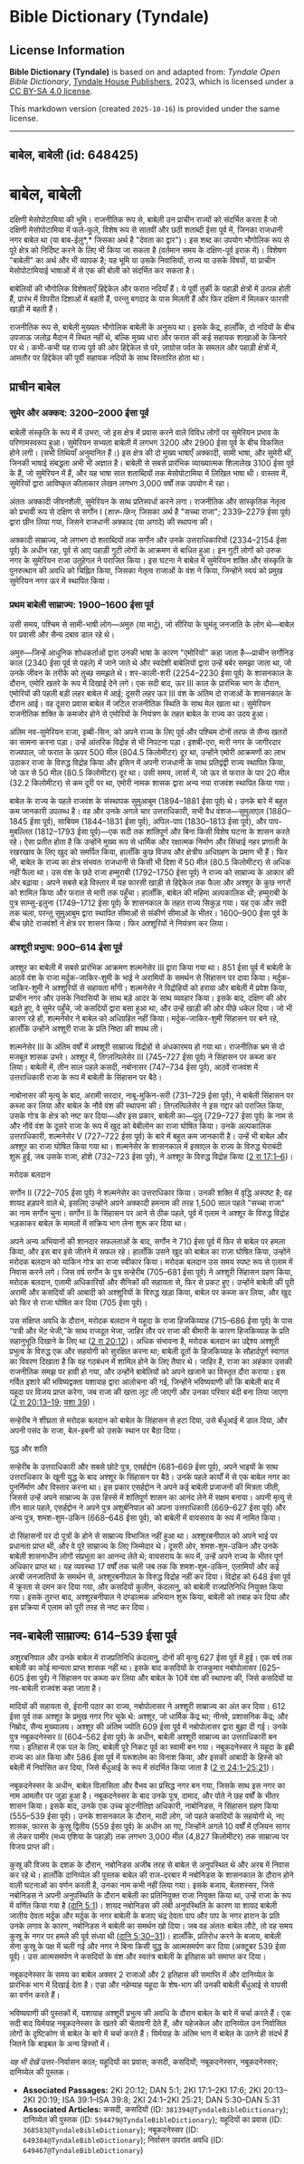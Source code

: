 # Bible Dictionary (Tyndale)

## License Information

**Bible Dictionary (Tyndale)** is based on and adapted from: _Tyndale Open Bible Dictionary_, [Tyndale House Publishers](https://tyndaleopenresources.com/), 2023, which is licensed under a [CC BY-SA 4.0 license](https://creativecommons.org/licenses/by-sa/4.0/legalcode.en).

This markdown version (created `2025-10-16`) is provided under the same license.



--------------------------------

## बाबेल, बाबेली (id: 648425)

बाबेल, बाबेली
=============

दक्षिणी मेसोपोटामिया की भूमि। राजनीतिक रूप से, बाबेली उन प्राचीन राज्यों को संदर्भित करता है जो दक्षिणी मेसोपोटामिया में फले\-फूले, विशेष रूप से सातवीं और छठी शताब्दी ईसा पूर्व में, जिनका राजधानी नगर बाबेल था (या बाब\-ईलु*,* जिसका अर्थ है "देवता का द्वार")। इस शब्द का उपयोग भौगोलिक रूप से पूरे क्षेत्र को निर्दिष्ट करने के लिए भी किया जा सकता है (वर्तमान समय के दक्षिण\-पूर्व इराक में)। विशेषण "बाबेली" का अर्थ और भी व्यापक है; यह भूमि या उसके निवासियों, राज्य या उसके विषयों, या प्राचीन मेसोपोटामियाई भाषाओं में से एक की बोली को संदर्भित कर सकता है।

बाबेलियों की भौगोलिक विशेषताएँ हिद्देकेल और फरात नदियाँ हैं। ये पूर्वी तुर्की के पहाड़ी क्षेत्रों में उत्पन्न होती हैं, प्रारंभ में विपरीत दिशाओं में बहती हैं, परन्तु बगदाद के पास मिलती हैं और फिर दक्षिण में मिलकर फारसी खाड़ी में बहती हैं।

राजनीतिक रूप से, बाबेली मुख्यतः भौगोलिक बाबेली के अनुरूप था। इसके केंद्र, हालाँकि, दो नदियों के बीच उपजाऊ जलोढ़ मैदान में स्थित नहीं थे, बल्कि मुख्य धारा और फरात की कई सहायक शाखाओं के किनारे पर थे। कभी\-कभी यह राज्य पूर्व की ओर हिद्देकेल से परे, ज़ाग्रोस पर्वत के समतल और पहाड़ी क्षेत्रों में, आमतौर पर हिद्देकेल की पूर्वी सहायक नदियों के साथ विस्तारित होता था।

प्राचीन बाबेल
-------------

### सुमेर और अक्कद: 3200–2000 ईसा पूर्व

बाबेली संस्कृति के रूप में में उभरा, जो इस क्षेत्र में प्रवास करने वाले विविध लोगों पर सुमेरियन प्रभाव के परिणामस्वरूप हुआ। सुमेरियन सभ्यता बाबेली में लगभग 3200 और 2900 ईसा पूर्व के बीच विकसित होने लगी। (सभी तिथियाँ अनुमानित हैं।) इस क्षेत्र की दो मुख्य भाषाएँ अक्कादी, सामी भाषा, और सुमेरी थीं, जिनकी भाषाई संबद्धता अभी भी अज्ञात है। बाबेली से सबसे प्रारंभिक व्याख्यात्मक शिलालेख 3100 ईसा पूर्व के हैं, जो सुमेरियन में हैं, और यह भाषा सात शताब्दियों तक मेसोपोटामिया में लिखित भाषा थी। वास्तव में, सुमेरियों द्वारा आविष्कृत कीलाकार लेखन लगभग 3,000 वर्षों तक उपयोग में रहा।

अंततः अक्कादी जीवनशैली, सुमेरियन के साथ प्रतिस्पर्धा करने लगा। राजनीतिक और सांस्कृतिक नेतृत्व को प्रभावी रूप से दक्षिण से सर्गोन I (*शारु\-किन,* जिसका अर्थ है "सच्चा राजा"; 2339–2279 ईसा पूर्व) द्वारा छीन लिया गया, जिसने राजधानी अक्काद (या अगादे) की स्थापना की।

अक्कादी साम्राज्य, जो लगभग दो शताब्दियों तक सर्गोन और उनके उत्तराधिकारियों (2334–2154 ईसा पूर्व) के अधीन रहा, पूर्व से आए पहाड़ी गुटी लोगों के आक्रमण से बाधित हुआ। इन गुटी लोगों को उरुक नगर के सुमेरियन राजा उतुहेगल ने पराजित किया। इस घटना ने बाबेल में सुमेरियन शक्ति और संस्कृति के पुनरुत्थान की अवधि को चिह्नित किया, जिसका नेतृत्व राजाओं के वंश ने किया, जिन्होंने स्वयं को प्रमुख सुमेरियन नगर ऊर में स्थापित किया।

### प्रथम बाबेली साम्राज्य: 1900–1600 ईसा पूर्व

उसी समय, पश्चिम से सामी\-भाषी लोग—अमुरु (या मार्टु), जो सीरिया के घुमंतू जनजाति के लोग थे—बाबेल पर प्रवासी और सैन्य दबाव डाल रहे थे।

अमुरु—जिन्हें आधुनिक शोधकर्ताओं द्वारा उनकी भाषा के कारण "एमोरियों" कहा जाता है—प्राचीन सर्गोनिड काल (2340 ईसा पूर्व से पहले) में जाने जाते थे और स्वदेशी बाबेलियों द्वारा उन्हें बर्बर समझा जाता था, जो उनके जीवन के तरीके को तुच्छ समझते थे। शर\-काली\-शरी (2254–2230 ईसा पूर्व) के शासनकाल के दौरान, एमोरि खतरे के रूप में दिखाई देने लगे। एक सदी बाद, ऊर III काल के प्रारंभिक भाग के दौरान, एमोरियों की पहली बड़ी लहर बाबेल में आई; दूसरी लहर ऊर III वंश के अंतिम दो राजाओं के शासनकाल के दौरान आई। वह दूसरा प्रवास बाबेल में जटिल राजनीतिक स्थिति के साथ मेल खाता था। सुमेरियन राजनीतिक शक्ति के कमजोर होने से एमोरियों के नियंत्रण के तहत बाबेल के राज्य का उदय हुआ।

अंतिम नव\-सुमेरियन राजा, इब्बी\-सिन, को अपने राज्य के लिए पूर्व और पश्चिम दोनों तरफ से सैन्य खतरों का सामना करना पड़ा। उन्हें आंतरिक विद्रोह से भी निपटना पड़ा। इशबी\-एरा, मारी नगर के जागीरदार राज्यपाल, जो फरात के ऊपर 500 मील (804\.5 किलोमीटर) दूर था, उन्होंने एमोरी आक्रमणों का लाभ उठाकर राजा के विरुद्ध विद्रोह किया और इसिन में अपनी राजधानी के साथ प्रतिद्वंद्वी राज्य स्थापित किया, जो ऊर से 50 मील (80\.5 किलोमीटर) दूर था। उसी समय, लार्सा में, जो ऊर से फरात के पार 20 मील (32\.2 किलोमीटर) से कम दूरी पर था, एमोरी नामक शासक द्वारा अन्य नया राजवंश स्थापित किया गया।

बाबेल के राज्य के पहले राजवंश के संस्थापक सुमुआबुम (1894–1881 ईसा पूर्व) थे। उनके बारे में बहुत कम जानकारी उपलब्ध है। वह और उनके अगले चार उत्तराधिकारी, सभी वैध वंशज—सुमुलाएल (1880–1845 ईसा पूर्व), साबियम (1844–1831 ईसा पूर्व), अपिल\-पाप (1830–1813 ईसा पूर्व), और पाप\-मुबल्लित (1812–1793 ईसा पूर्व)—एक सदी तक शांतिपूर्ण और बिना किसी विशेष घटना के शासन करते रहे। ऐसा प्रतीत होता है कि उन्होंने मुख्य रूप से धार्मिक और रक्षात्मक निर्माण और सिंचाई नहर प्रणाली के रखरखाव के लिए खुद को समर्पित किया, हालाँकि कुछ विजय और क्षेत्रीय अधिग्रहण के प्रमाण भी हैं। फिर भी, बाबेल के राज्य का क्षेत्र संभवतः राजधानी से किसी भी दिशा में 50 मील (80\.5 किलोमीटर) से अधिक नहीं फैला था। उस वंश के छठे राजा हम्मुराबी (1792–1750 ईसा पूर्व) ने राज्य को साम्राज्य के आकार की ओर बढ़ाया। अपने सबसे बड़े विस्तार में यह फारसी खाड़ी से हिद्देकेल तक फैला और अश्शूर के कुछ नगरों को शामिल किया और फरात से मारी तक पहुँचा। हालाँकि, बाबेल की महिमा अल्पकालिक थी; हम्मुराबी के पुत्र साम्सु\-इलुना (1749–1712 ईसा पूर्व) के शासनकाल के तहत राज्य सिकुड़ गया। यह एक और सदी तक चला, परन्तु सुमुआबुम द्वारा स्थापित सीमाओं से संकीर्ण सीमाओं के भीतर। 1600–900 ईसा पूर्व के बीच छोटे राजवंशों ने क्षेत्र पर शासन किया। फिर अश्शूरियों ने नियंत्रण कर लिया।

### अश्शूरी प्रभुत्व: 900–614 ईसा पूर्व

अश्शूर का बाबेली में सबसे प्रारंभिक आक्रमण शल्मनेसेर III द्वारा किया गया था। 851 ईसा पूर्व में बाबेली के आठवें वंश के राजा मर्दुक\-जाकिर\-शुमी के भाई ने अरामियों के समर्थन से सिंहासन पर दावा किया। मर्दुक\-जाकिर\-शुमी ने अश्शूरियों से सहायता माँगी। शल्मनेसेर ने विद्रोहियों को हराया और बाबेली में प्रवेश किया, प्राचीन नगर और उसके निवासियों के साथ बड़े आदर के साथ व्यवहार किया। इसके बाद, दक्षिण की ओर बढ़ते हुए, वे सुमेर पहुँचे, जो कसदियों द्वारा बसा हुआ था, और उन्हें खाड़ी की ओर पीछे धकेल दिया। जो भी कारण रहे हों, शल्मनेसेर ने बाबेल को अधिग्रहित नहीं किया। मर्दुक\-जाकिर\-शुमी सिंहासन पर बने रहे, हालाँकि उन्होंने अश्शूरी राजा के प्रति निष्ठा की शपथ ली।

शल्मनेसेर III के अंतिम वर्षों में अश्शूरी साम्राज्य विद्रोहों से अंधकारमय हो गया था। राजनीतिक भ्रम से दो मजबूत शासक उभरे। अश्शूर में, तिग्लत्पिलेसेर III (745–727 ईसा पूर्व) ने सिंहासन पर कब्जा कर लिया। बाबेली में, तीन साल पहले कसदी, नबोनासर (747–734 ईसा पूर्व), आठवें राजवंश में उत्तराधिकारी राजा के रूप में बाबेली के सिंहासन पर बैठे।

नाबोनासर की मृत्यु के बाद, अरामी सरदार, नाबू\-मुकिन\-सरी (731–729 ईसा पूर्व), ने बाबेली सिंहासन पर कब्जा कर लिया और बाबेल के नौवें वंश की स्थापना की। तिग्लत्पिलेसेर ने इस गद्दार को पराजित किया, उसके गोत्र के क्षेत्र को नष्ट कर दिया—और इस प्रकार, बाबेली का—पुलु (729–727 ईसा पूर्व) के नाम से और नौवें वंश के दूसरे राजा के रूप में खुद को बेबीलोन का राजा घोषित किया। उनके अल्पकालिक उत्तराधिकारी, शल्मनेसेर V (727–722 ईसा पूर्व) के बारे में बहुत कम जानकारी है। उन्हें भी बाबेल और अश्शूर का राजा घोषित किया गया था। शल्मनेसेर के शासनकाल में इस्राएल के राज्य के विरुद्ध घेराबंदी शुरू हुई, जब उसके राजा, होशे (732–723 ईसा पूर्व), ने अश्शूर के विरुद्ध विद्रोह किया ([2 रा 17:1–6](https://ref.ly/2Kgs17:1-2Kgs17:6))।

मरोदक बलदान

सर्गोन II (722–705 ईसा पूर्व) ने शल्मनेसेर का उत्तराधिकार किया। उनकी शक्ति में वृद्धि अस्पष्ट है; वह शायद हड़पने वाले थे, इसलिए उन्होंने अपने अक्कादी हमनाम की तरह 1,500 साल पहले "सच्चा राजा" का नाम सर्गोन चुना। सर्गोन II के सिंहासन पर आने से ठीक पहले, पूर्व में एलाम ने अश्शूर के विरुद्ध विद्रोह भड़काकर बाबेल के मामलों में सक्रिय भाग लेना शुरू कर दिया था।

अपने अन्य अभियानों की शानदार सफलताओं के बाद, सर्गोन ने 710 ईसा पूर्व में फिर से बाबेल पर हमला किया, और इस बार इसे जीतने में सफल रहे। हालाँकि उसने खुद को बाबेल का राजा घोषित किया, उन्होंने मरोदक बलदान को याकिन गोत्र का राजा स्वीकार किया। मरोदक बलदान उस समय स्पष्ट रूप से एलाम में निवास करने लगे। जिस वर्ष सर्गोन के पुत्र सन्हेरीब (705–681 ईसा पूर्व) ने अश्शूरी सिंहासन ग्रहण किया, मरोदक बलदान, एलामी अधिकारियों और सैनिकों की सहायता से, फिर से प्रकट हुए। उन्होंने बाबेली की पूरी अरामी और कसदियों की आबादी को अश्शूरियों के विरुद्ध खड़ा किया, बाबेल पर कब्जा कर लिया, और खुद को फिर से राजा घोषित कर दिया (705 ईसा पूर्व)।

उस संक्षिप्त अवधि के दौरान, मरोदक बलदान ने यहूदा के राजा हिजकिय्याह (715–686 ईसा पूर्व) के पास “पत्री और भेंट भेजी,”के साथ राजदूत भेजा, जाहिर तौर पर राजा की बीमारी के कारण हिजकिय्याह के प्रति सहानुभूति दिखाने के लिए था ([2 रा 20:12](https://ref.ly/2Kgs20:12))। अधिक संभावना है, मरोदक बलदान का उद्देश्य अश्शूरी प्रभुत्व के विरुद्ध एक और सहयोगी को सुरक्षित करना था; बाबेली दूतों के हिजकिय्याह के सौहार्दपूर्ण स्वागत का विवरण दिखाता है कि वह गठबंधन में शामिल होने के लिए तैयार थे। जाहिर है, राजा का अहंकार उसकी राजनीतिक समझ पर हावी हो गया, और उन्होंने बाबेलियों को अपने खजाने का विस्तृत दौरा कराया। इस गर्वित इशारे की भविष्यद्वक्ता यशायाह द्वारा आलोचना की गई, जिन्होंने भविष्यवाणी की कि बाबेली बाद में यहूदा पर विजय प्राप्त करेगा, जब राजा की खत्ता लूट ली जाएगी और उनका परिवार बंदी बना लिया जाएगा ([2 रा 20:13–19](https://ref.ly/2Kgs20:13-2Kgs20:19); [यशा 39](https://ref.ly/Isa39:1-Isa39:8))।

सन्हेरीब ने शीघ्रता से मरोदक बलदान को बाबेल के सिंहासन से हटा दिया, उसे बँधुआई में डाल दिया, और अपनी पसंद के राजा, बेल\-इबनी को उसके स्थान पर बैठा दिया।

युद्ध और शांति

सन्हेरीब के उत्तराधिकारी और सबसे छोटे पुत्र, एसर्हद्दोन (681–669 ईसा पूर्व), अपने भाइयों के साथ उत्तराधिकार के खूनी युद्ध के बाद अश्शूर के सिंहासन पर बैठे। उनके पहले कार्यों में से एक बाबेल नगर का पुनर्निर्माण और विस्तार करना था। इस प्रकार एसर्हद्दोन ने अपने कई बाबेली प्रजाजनों की मित्रता जीती, जिससे उन्हें अपने साम्राज्य के उस हिस्से में शांतिपूर्ण शासन का आनंद लेने में सक्षम बनाया। अपनी मृत्यु से तीन साल पहले, एसर्हद्दोन ने अपने पुत्र अशुर्बनिपाल को अपना उत्तराधिकारी (669–627 ईसा पूर्व) और अन्य पुत्र, शमश\-शुम\-उकिन (668–648 ईसा पूर्व), को बाबेली में वायसराय के रूप में नामित किया।

दो सिंहासनों पर दो पुत्रों के होने से साम्राज्य विभाजित नहीं हुआ था। अश्शूरबनीपाल को अपने भाई पर प्रधानता प्राप्त थी, और वे पूरे साम्राज्य के लिए जिम्मेदार थे। दूसरी ओर, शमश\-शुम\-उकिन और उनके बाबेली शासनाधीन लोगों संप्रभुता का आनन्द लेते थे; वायसराय के रूप में, उन्हें अपने राज्य के भीतर पूर्ण अधिकार प्राप्त था। यह व्यवस्था 17 वर्षों तक चली जब तक कि शमश\-शुम\-उकिन, एलामियों और कई अरबी जनजातियों के समर्थन से, अश्शूरबनीपाल के विरुद्ध विद्रोह नहीं कर दिया। विद्रोह को 648 ईसा पूर्व में क्रूरता से दमन कर दिया गया, और कसदियों कुलीन, कंदलानु, को बाबेली राजप्रतिनिधि नियुक्त किया गया। इसके तुरन्त बाद, अश्शूरबनीपाल ने दण्डात्मक अभियान शुरू किया, बाबेली को तबाह कर दिया और इस प्रक्रिया में एलाम को पूरी तरह से नष्ट कर दिया।

नव\-बाबेली साम्राज्य: 614–539 ईसा पूर्व
---------------------------------------

अशुरबनिपाल और उनके बाबेल में राजप्रतिनिधि कंदलानु, दोनों की मृत्यु 627 ईसा पूर्व में हुई। एक वर्ष तक बाबेली का कोई मान्यता प्राप्त शासक नहीं था। इसके बाद कसदियों के राजकुमार नबोपोलासर (625–605 ईसा पूर्व) ने सिंहासन पर कब्जा कर लिया और बाबेल के 10वें वंश की स्थापना की, जिसे कसदियों या नव\-बाबेली राजवंश कहा जाता है।

मादियों की सहायता से, ईरानी पठार का राज्य, नबोपोलासर ने अश्शूरी साम्राज्य का अंत कर दिया। 612 ईसा पूर्व तक अश्शूर के प्रमुख नगर गिर चुके थे: अश्शूर, जो धार्मिक केंद्र था; नीनवे, प्रशासनिक केंद्र; और निम्रोद, सैन्य मुख्यालय। अश्शूर की अंतिम ज्योति 609 ईसा पूर्व में नबोपोलासर द्वारा बुझा दी गई। उनके पुत्र नबूकदनेस्सर II (604–562 ईसा पूर्व) के अधीन, बाबेली अश्शूरी साम्राज्य का उत्तराधिकारी बन गया। इतिहास में एक पल के लिए, बाबेली पूरे निकट पूर्व का स्वामी बन गया। नबूकदनेस्सर ने यहूदा के इब्री राज्य का अंत किया और 586 ईसा पूर्व में यरूशलेम का विनाश किया, और इसकी आबादी के हिस्से को बबेली में निर्वासित कर दिया, जिसे बँधुआई के रूप में संदर्भित किया जाता है ([2 रा 24:1–25:21](https://ref.ly/2Kgs24:1-2Kgs25:21))।

नबूकदनेस्सर के अधीन, बाबेल विलासिता और वैभव का प्रसिद्ध नगर बन गया, जिसके साथ इस नगर का नाम आमतौर पर जुड़ा हुआ है। नबूकदनेस्सर के बाद उनके पुत्र, दामाद, और पोते ने छह वर्षों के भीतर शासन किया। इसके बाद, उनके एक उच्च कूटनीतिज्ञ अधिकारी, नाबोनिडस, ने सिंहासन ग्रहण किया (555–539 ईसा पूर्व)। उनके शासनकाल के दौरान, मादी लोग, जो पहले कसदियों के सहयोगी थे, नए शासक, फारस के कुस्रू द्वितीय (559 ईसा पूर्व) के अधीन आ गए, जिन्होंने अगले 10 वर्षों में एजियन सागर से लेकर पामीर (मध्य एशिया के पहाड़ों) तक लगभग 3,000 मील (4,827 किलोमीटर) तक साम्राज्य पर विजय प्राप्त की।

कुस्रू की विजय के दशक के दौरान, नबोनिडस अजीब तरह से बाबेल से अनुपस्थित थे और अरब में निवास कर रहे थे। हालाँकि दानिय्येल की पुस्तक बाबेल की राज\-दरबार में नबोनिडस के शासनकाल के दौरान होने वाली घटनाओं का वर्णन करती है, उनका नाम कभी नहीं लिया गया। इसके बजाय, बेलशस्सर, जिसे नबोनिडस ने अपनी अनुपस्थिति के दौरान बाबेली का प्रतिनियुक्त राजा नियुक्त किया था, उन्हें राजा के रूप में वर्णित किया गया है ([दानि 5:1](https://ref.ly/Dan5:1))। शायद नबोनिडस की लंबी अनुपस्थिति के कारण या शायद बाबेली जातीय देवता मर्दुक और मर्दुक के नगर बाबेली के बजाए चंद्र देवता पाप और पाप के नगर हारान के प्रति उनके लगाव के कारण, नबोनिडस ने बाबेली का समर्थन खो दिया। जब वह अंततः बाबेल लौटे, तो वह समय कुस्रू के नगर पर हमले की पूर्व संध्या थी ([दानि 5:30–31](https://ref.ly/Dan5:30-Dan5:31))। हालाँकि, प्रतिरोध करने के बजाय, बाबेली सेना कुस्रू के पक्ष में चली गई और नगर ने बिना किसी युद्ध के आत्मसमर्पण कर दिया (अक्टूबर 539 ईसा पूर्व)। उस आत्मसमर्पण ने कसदियों के वंश और स्वतंत्र बाबेली के इतिहास को समाप्त कर दिया।

नबूकदनेस्सर के समय का बाबेल अक्सर 2 राजाओं और 2 इतिहास की समाप्ति में और दानिय्येल के प्रारंभिक भाग में दिखाई देता है। एज्रा और नहेम्याह यहूदा के शेष\-भाग की उनकी बाबेली बँधुआई से वापसी का वर्णन करते हैं।

भविष्यवाणी की पुस्तकों में, यशायाह अश्शूरी प्रभुत्व की अवधि के दौरान बाबेल के बारे में चर्चा करते हैं। एक सदी बाद यिर्मयाह नबूकदनेस्सर के खतरे की चेतावनी देते हैं, और यहेजकेल और दानिय्येल उन निर्वासित लोगों के दृष्टिकोण से बाबेल के बारे में चर्चा करते हैं। यिर्मयाह के अंतिम भाग में बाबेल के उतने ही संदर्भ हैं जितने कि बाइबल के अन्य हिस्सों में।

*यह भी देखें* उत्तर\-निर्वासन काल; यहूदियों का प्रवास; कसदी, कसदियों; नबूकदनेस्सर, नबूकदनेस्सर; दानिय्येल की पुस्तक।

* **Associated Passages:** 2KI 20:12; DAN 5:1; 2KI 17:1–2KI 17:6; 2KI 20:13–2KI 20:19; ISA 39:1–ISA 39:8; 2KI 24:1–2KI 25:21; DAN 5:30–DAN 5:31
* **Associated Articles:** कसदी, कसदियों (ID: `381394@TyndaleBibleDictionary`); दानिय्येल की पुस्तक (ID: `594479@TyndaleBibleDictionary`); यहूदियों का प्रवास (ID: `368583@TyndaleBibleDictionary`); नबूकदनेस्सर (ID: `649384@TyndaleBibleDictionary`); निर्वासन उपरांत अवधि (ID: `649467@TyndaleBibleDictionary`)


